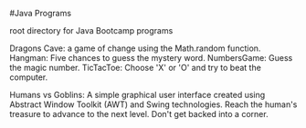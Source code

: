 #Java Programs

root directory for Java Bootcamp programs

Dragons Cave: a game of change using the Math.random function. 
Hangman: Five chances to guess the mystery word.
NumbersGame: Guess the magic number.
TicTacToe: Choose 'X' or 'O' and try to beat the computer.

Humans vs Goblins: A simple graphical user interface created using Abstract Window Toolkit (AWT) and Swing technologies. Reach the human's treasure to advance to the next level. Don't get backed into a corner.